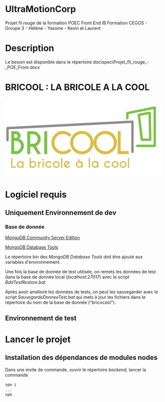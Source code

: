 # UltraMotionCorp
Projet fil rouge de la formation POEC Front End IB Formation CEGOS - Groupe 3 - Hélène - Yassine - Kevin et Laurent 

# Description

Le besoin est disponible dans le répertoire doc\spec\Projet_fil_rouge_-_POE_Front.docx

# BRICOOL : LA BRICOLE A LA COOL

![Le logo de bricool](frontend/media/Bricool.png "Logo BRICOOL La bricole à la cool")


# Logiciel requis

## Uniquement Environnement de dev

### Base de donnée

[MongoDB Community Server Edition](https://www.mongodb.com/try/download/community?tck=docs_server)

[MongoDB Database Tools](https://www.mongodb.com/try/download/database-tools?tck=docs_databasetools)

Le répertoire bin des *MongoDB Database Tools* doit être ajouté aux variables d'environnement.

Une fois la base de donnée de test utilisée, on remets les données de test dans la base de donnée local (*localhost:27017*) avec le script *BddTestRestore.bat*

Après avoir amélioré les données de tests, on peut les sauvegarder avec le script *SauvegardeDonneeTest.bat* qui mets à jour les fichiers dans le répertoire du nom de la base de donnée ("bricocool").

## Environnement de test

# Lancer le projet

## Installation des dépendances de modules nodes 

Dans une invite de commande, ouvrir le répertoire *backend*, lancer la commande 

```shell
npm i
...
npm 
```
